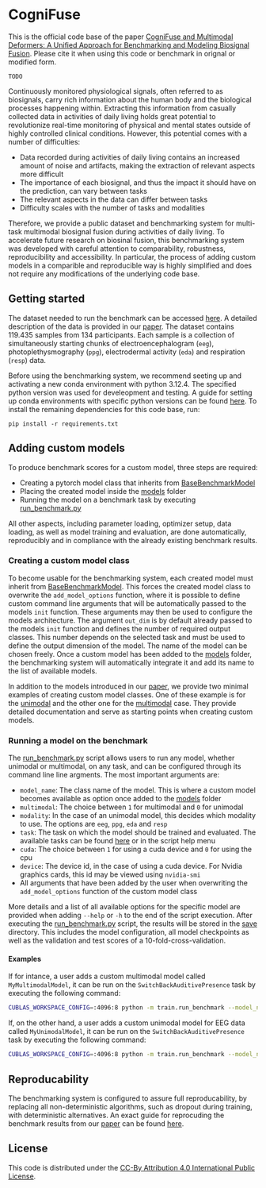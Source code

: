 # CogniFuse

This is the official code base of the paper [CogniFuse and Multimodal Deformers: A Unified Approach for Benchmarking and Modeling Biosignal Fusion](). Please cite it when using this code or benchmark in orignal or modified form. 
```
TODO
```

Continuously monitored physiological signals, often referred to as biosignals, carry rich information about the human body and the biological processes happening within. Extracting this information from casually collected data in activities of daily living holds great potential to revolutionize real-time monitoring of physical and mental states outside of highly controlled clinical conditions. However, this potential comes with a number of difficulties: 
- Data recorded during activities of daily living contains an increased amount of noise and artifacts, making the extraction of relevant aspects more difficult
- The importance of each biosignal, and thus the impact it should have on the prediction, can vary between tasks
- The relevant aspects in the data can differ between tasks
- Difficulty scales with the number of tasks and modalities

Therefore, we provide a public dataset and benchmarking system for multi-task multimodal biosignal fusion during activities of daily living. To accelerate future research on biosinal fusion, this benchmarking system was developed with careful attention to comparability, robustness, reproducibility and accessibility. In particular, the process of adding custom models in a comparible and reproducible way is highly simplified and does not require any modifications of the underlying code base.

## Getting started 

The dataset needed to run the benchmark can be accessed [here](). A detailed description of the data is provided in our [paper](). The dataset contains 119.435 samples from 134 participants. Each sample is a collection of simultaneously starting chunks of electroencephalogram (`eeg`), photoplethysmography (`ppg`), electrodermal activity (`eda`) and respiration (`resp`) data.  

Before using the benchmarking system, we recommend seeting up and activating a new conda environment with python 3.12.4. The specified python version was used for develeopment and testing. A guide for setting up conda environments with specific python versions can be found [here](https://docs.conda.io/projects/conda/en/latest/user-guide/tasks/manage-environments.html). To install the remaining dependencies for this code base, run:

```
pip install -r requirements.txt
```

## Adding custom models
To produce benchmark scores for a custom model, three steps are required:
- Creating a pytorch model class that inherits from [BaseBenchmarkModel](utils/model_util.py)
- Placing the created model inside the [models](models) folder
- Running the model on a benchmark task by executing [run_benchmark.py](train/train_cross_validation.py) 

All other aspects, including parameter loading, optimizer setup, data loading, as well as model training and evaluation, are done automatically, reproducibly and in compliance with the already existing benchmark results.

### Creating a custom model class
To become usable for the benchmarking system, each created model must inherit from [BaseBenchmarkModel](utils/model_util.py). This forces the created model class to overwrite the `add_model_options` function, where it is possible to define custom command line arguments that will be automatically passed to the models `init` function. These arguments may then be used to configure the models architecture. The argument `out_dim` is by default already passed to the models `init` function and defines the number of required output classes. This number depends on the selected task and must be used to define the output dimension of the model. The name of the model can be chosen freely. Once a custom model has been added to the [models](models) folder, the benchmarking system will automatically integrate it and add its name to the list of available models. 

In addition to the models introduced in our [paper](), we provide two minimal examples of creating custom model classes. One of these example is for the [unimodal](models/UnimodalDummy.py) and the other one for the [multimodal](models/MultimodalDummy.py) case. They provide detailed documentation and serve as starting points when creating custom models. 

### Running a model on the benchmark
The [run_benchmark.py](train/train_cross_validation.py) script allows users to run any model, whether unimodal or multimodal, on any task, and can be configured through its command line line argments. The most important arguments are:
- `model_name`: The class name of the model. This is where a custom model becomes available as option once added to the [models](models) folder
- `multimodal`: The choice between `1` for multimodal and `0` for unimodal
- `modality`: In the case of an unimodal model, this decides which modality to use. The options are `eeg`, `ppg`, `eda` and `resp`
- `task`: The task on which the model should be trained and evaluated. The available tasks can be found [here](utils/tasks.py) or in the script help menu 
- `cuda`: The choice between `1` for using a cuda device and `0` for using the cpu
- `device`: The device id, in the case of using a cuda device. For Nvidia graphics cards, this id may be viewed using `nvidia-smi`
- All arguments that have been added by the user when overwriting the `add_model_options` function of the custom model class

More details and a list of all available options for the specific model are provided when adding `--help` or `-h` to the end of the script execution. After executing the [run_benchmark.py](train/train_cross_validation.py) script, the results will be stored in the [save](save) directory. This includes the model configuration, all model checkpoints as well as the validation and test scores of a 10-fold-cross-validation.

#### Examples
If for intance, a user adds a custom multimodal model called `MyMultimodalModel`, it can be run on the `SwitchBackAuditivePresence` task by executing the following command:

```bash
CUBLAS_WORKSPACE_CONFIG=:4096:8 python -m train.run_benchmark --model_name MyMultimodalModel --multimodal 1 --task SwitchBackAuditivePresence --cuda 1 --device 0
```

If, on the other hand, a user adds a custom unimodal model for EEG data called `MyUnimodalModel`, it can be run on the `SwitchBackAuditivePresence` task by executing the following command:

```bash
CUBLAS_WORKSPACE_CONFIG=:4096:8 python -m train.run_benchmark --model_name MyUnimodalModel --multimodal 0 --modality eeg --task SwitchBackAuditivePresence --cuda 1 --device 0
```

## Reproducability
The benchmarking system is configured to assure full reproducability, by replacing all non-deterministic algorithms, such as dropout during training, with deterministic alternatives. An exact guide for reprocuding the benchmark results from our [paper]() can be found [here](save/README.md). 

## License
This code is distributed under the [CC-By Attribution 4.0 International Public License](LICENSE).

